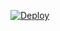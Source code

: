 [![Deploy](https://img.shields.io/badge/deploy?style=for-the-badge&logo=heroku)](https://deploy.safone.tech)
